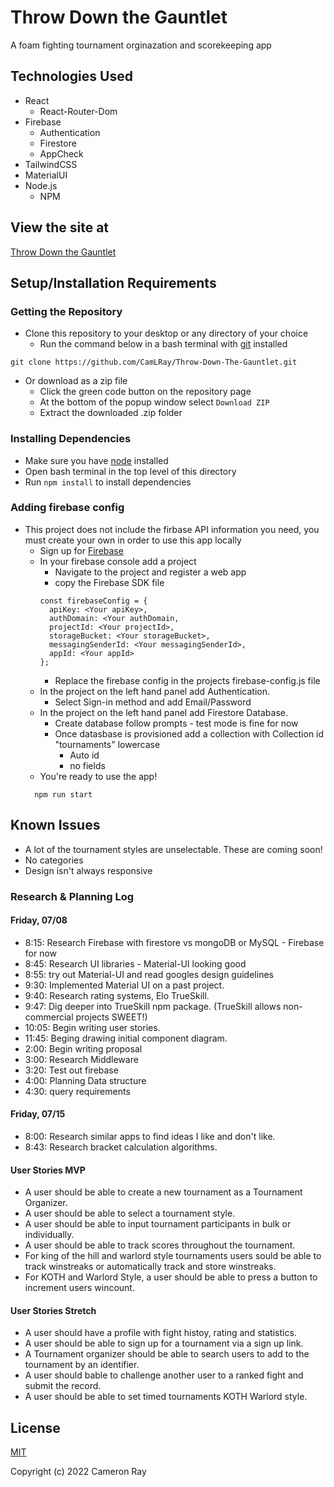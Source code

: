 # Throw Down the Gauntlet

A foam fighting tournament orginazation and scorekeeping app

## Technologies Used

* React
  * React-Router-Dom
* Firebase
  * Authentication
  * Firestore
  * AppCheck
* TailwindCSS
* MaterialUI
* Node.js
  * NPM

## View the site at
[Throw Down the Gauntlet](https://tournaments.blackspire.site/)

## Setup/Installation Requirements

### Getting the Repository

* Clone this repository to your desktop or any directory of your choice
  * Run the command below in a bash terminal with [git](https://github.com/git-guides/install-git) installed
```
git clone https://github.com/CamLRay/Throw-Down-The-Gauntlet.git
```
* Or download as a zip file
  * Click the green code button on the repository page
  * At the bottom of the popup window select `Download ZIP`
  * Extract the downloaded .zip folder

### Installing Dependencies

* Make sure you have [node](https://nodejs.org/en/download/) installed
* Open bash terminal in the top level of this directory
* Run `npm install` to install dependencies

### Adding firebase config

* This project does not include the firbase API information you need, you must create your own in order to use this app locally
  * Sign up for [Firebase](https://firebase.google.com/)
  * In your firebase console add a project
    * Navigate to the project and register a web app
    * copy the Firebase SDK file 
    ```
    const firebaseConfig = {
      apiKey: <Your apiKey>,
      authDomain: <Your authDomain,
      projectId: <Your projectId>,
      storageBucket: <Your storageBucket>,
      messagingSenderId: <Your messagingSenderId>,
      appId: <Your appId>
    };
    ```
    * Replace the firebase config in the projects firebase-config.js file
  * In the project on the left hand panel add Authentication.
    * Select Sign-in method and add Email/Password
  * In the project on the left hand panel add Firestore Database.
    * Create database follow prompts - test mode is fine for now 
    * Once datasbase is provisioned add a collection with Collection id "tournaments" lowercase
      * Auto id
      * no fields
  * You're ready to use the app!
  ```
    npm run start
  ```


## Known Issues
* A lot of the tournament styles are unselectable. These are coming soon!
* No categories
* Design isn't always responsive


### Research & Planning Log
#### Friday, 07/08
* 8:15: Research Firebase with firestore vs mongoDB or MySQL - Firebase for now
* 8:45: Research UI libraries - Material-UI looking good
* 8:55: try out Material-UI and read googles design guidelines
* 9:30: Implemented Material UI on a past project.
* 9:40: Research rating systems, Elo TrueSkill.
* 9:47: Dig deeper into TrueSkill npm package. (TrueSkill allows non-commercial projects SWEET!)
* 10:05: Begin writing user stories.
* 11:45: Beging drawing initial component diagram.
* 2:00: Begin writing proposal
* 3:00: Research Middleware
* 3:20: Test out firebase
* 4:00: Planning Data structure
* 4:30: query requirements


#### Friday, 07/15
* 8:00: Research similar apps to find ideas I like and don't like.
* 8:43: Research bracket calculation algorithms. 

#### User Stories MVP
* A user should be able to create a new tournament as a Tournament Organizer.
* A user should be able to select a tournament style.
* A user should be able to input tournament participants in bulk or individually.
* A user should be able to track scores throughout the tournament.
* For king of the hill and warlord style tournaments users sould be able to track winstreaks or automatically track and store winstreaks.
* For KOTH and Warlord Style, a user should be able to press a button to increment users wincount.

#### User Stories Stretch
* A user should have a profile with fight histoy, rating and statistics.
* A user should be able to sign up for a tournament via a sign up link.
* A Tournament organizer should be able to search users to add to the tournament by an identifier.
* A user should bable to challenge another user to a ranked fight and submit the record.
* A user should be able to set timed tournaments KOTH Warlord style.

## License

[MIT](https://opensource.org/licenses/MIT)

Copyright (c) 2022 Cameron Ray
